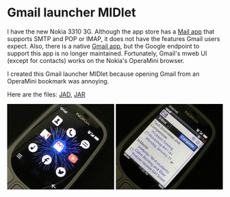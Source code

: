 # Gmail launcher MIDlet

I have the new Nokia 3310 3G. Although the app store has a [Mail app](http://ovi.sigma.apps.bemobi.com/en_us/mail_mailnokiaall.html) that supports SMTP and POP or IMAP, it does not have the features Gmail users expect. Also, there is a native [Gmail app](http://boostapps.com/apps/gmail-2-0-6), but the Google endpoint to support this app is no longer maintained. Fortunately, Gmail's mweb UI (except for contacts) works on the Nokia's OperaMini browser.

I created this Gmail launcher MIDlet because opening Gmail from an OperaMini bookmark was annoying.

Here are the files: [JAD](https://raw.githubusercontent.com/woodie/gmail/master/dist/Gmail.jad), [JAR](https://raw.githubusercontent.com/woodie/gmail/master/dist/Gmail.jad)

<img src="https://raw.githubusercontent.com/woodie/gmail/master/docs/icons.png" width="250"> <img
     src="https://raw.githubusercontent.com/woodie/gmail/master/docs/gmail.png" width="250">
